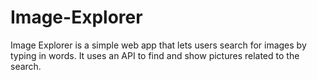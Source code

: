 # Image-Explorer
Image Explorer is a simple web app that lets users search for images by typing in words. It uses an API to find and show pictures related to the search.
